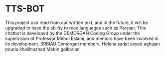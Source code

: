 # TTS-BOT
This project can read from our written text, and in the future, it will be upgraded to have the ability to read languages such as Persian. This chatbot is developed by the DEMORGAN Coding Group under the supervision of Professor Mehdi Eslami, and mentors have been involved in its development.
SRBIAU
Demorgan members:
Helena sadat seyed aghajan
pouria khalilnezhad
Mobin golkarian
